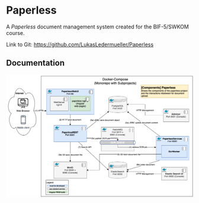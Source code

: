 # Paperless

A *Paperless* document management system created for the BIF-5/SWKOM course.

Link to Git: https://github.com/LukasLedermueller/Paperless

## Documentation

![<Paperless-Components>](./Paperless-Components.png)

